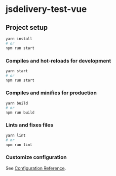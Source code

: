 # jsdelivery-test-vue

## Project setup

```Bash
yarn install
# or
npm run start
```

### Compiles and hot-reloads for development

```Bash
yarn start
# or
npm run start
```

### Compiles and minifies for production

```Bash
yarn build
# or
npm run build
```

### Lints and fixes files

```Bash
yarn lint
# or
npm run lint
```

### Customize configuration

See [Configuration Reference](https://cli.vuejs.org/config/).
